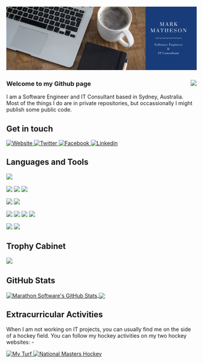 <!---
nzrunner/nzrunner is a ✨ special ✨ repository because its `README.md` (this file) appears on your GitHub profile.
You can click the Preview link to take a look at your changes.
--->
![NZRunner-Banner](/Coffee%20Shop%20Twitter%20Header.png)
### Welcome to my Github page <img align="right" src="https://komarev.com/ghpvc/?username=nzrunner"/>
<p>I am a Software Engineer and IT Consultant based in Sydney, Australia. Most of the things I do are in private repositories, but occassionally I might publish some public code.</p>

## Get in touch
<a href="https://marathonsoftware.com.au" target="blank">
  <img
    alt="Website"
    src="https://img.shields.io/badge/Website-183c79?style=for-the-badge&logo=joomla&logoColor=white&color=183c79"
  />
</a>
<a href="https://twitter.com/marathonsoft" target="blank">
  <img
    alt="Twitter"
    src="https://img.shields.io/badge/Twitter-1DA1F2?style=for-the-badge&logo=twitter&logoColor=white&color=1DA1F2"
  />
</a>
<a href="https://facebook.com/marathonsoftware" target="blank">
  <img
    alt="Facebook"
    src="https://img.shields.io/badge/Facebook-3b5998?style=for-the-badge&logo=facebook&logoColor=white&color=3b5998"
  />
</a>
<a href="https://linkedin.com/in/nzrunner/" target="blank">
  <img
    alt="Linkedin"
    src="https://img.shields.io/badge/LinkedIn-0077B5?style=for-the-badge&logo=linkedin&logoColor=white&color=0077B5"
  />
</a>

## Languages and Tools
![](https://img.shields.io/badge/OS-Linux-informational?style=plastic&logo=linux&logoColor=white&color=FCC624)

![](https://img.shields.io/badge/Code-HTML5-informational?style=plastic&logo=html5&logoColor=white&color=E34F26)
![](https://img.shields.io/badge/Code-PHP-informational?style=plastic&logo=php&logoColor=white&color=777BB4)
![](https://img.shields.io/badge/Code-Visual%20Studio-informational?style=plastic&logo=visual-studio&logoColor=white&color=5C2D91)

![](https://img.shields.io/badge/CMS-Joomla-informational?style=plastic&logo=joomla&logoColor=white&color=5091CD)
![](https://img.shields.io/badge/CMS-Wordpress-informational?style=plastic&logo=wordpress&logoColor=white&color=21759B)

![](https://img.shields.io/badge/Tools-Docker-informational?style=plastic&logo=docker&logoColor=white&color=2496ED)
![](https://img.shields.io/badge/Tools-Zoho-informational?style=plastic&logo=zoho&logoColor=white&color=C8202B)
![](https://img.shields.io/badge/Tools-PiHole-informational?style=plastic&logo=pihole&logoColor=white&color=96060C)
![](https://img.shields.io/badge/Tools-Eclipse-informational?style=plastic&logo=eclipse&logoColor=white&color=2C2255)

![](https://img.shields.io/badge/Hardware-Ubiquiti-informational?style=plastic&logo=ubiquiti&logoColor=white&color=0559C9)
![](https://img.shields.io/badge/Hardware-Synology-informational?style=plastic&logo=synology&logoColor=white&color=B5B5B6)

## Trophy Cabinet
<img width=800 src="https://github-profile-trophy.vercel.app/?username=nzrunner&column=9&theme=algolia&no-frame=false"/>

## GitHub Stats
<a href="https://github.com/nzrunner">
  <img align="center" src="https://github-readme-stats.vercel.app/api?username=nzrunner&show_icons=true&count_private=true&theme=algolia" alt="Marathon Software's GitHub Stats" />
</a>
<a href="https://github.com/nzrunner">
  <img align="center" src="http://github-readme-streak-stats.herokuapp.com?user=nzrunner&theme=algolia" />
</a>

<!--
<a href="https://github.com/nzrunner">
  <img align="center" src="https://github-readme-stats.vercel.app/api/top-langs/?username=nzrunner&theme=algolia&layout=compact&show-icons=true&langs_count=5" />
</a>

[![nzrunner's wakatime stats](https://github-readme-stats.vercel.app/api/wakatime?username=nzrunner)](https://github.com/anuraghazra/github-readme-stats)
-->

## Extracurricular Activities
<p>When I am not working on IT projects, you can usually find me on the side of a hockey field. You can follow my hockey activities on my two hockey websites: -</p>
<a href="https://myturf.com.au" target="blank">
  <img
    alt="My Turf"
    src="https://img.shields.io/badge/My Turf-1870e4?style=for-the-badge&logo=joomla&logoColor=white&color=1870e4"
</a>
<a href="https://nationalmastershockey.com.au" target="blank">
  <img
    alt="National Masters Hockey"
    src="https://img.shields.io/badge/National Masters Hockey-48d6a7?style=for-the-badge&logo=joomla&logoColor=white&color=48d6a7"
</a>

<!--
## My Repos

[![Business Repo](https://github-readme-stats.vercel.app/api/pin/?username=nzrunner&repo=nzrunner&show_owner=true)](https://github.com/nzrunner/nzrunner)

-->
